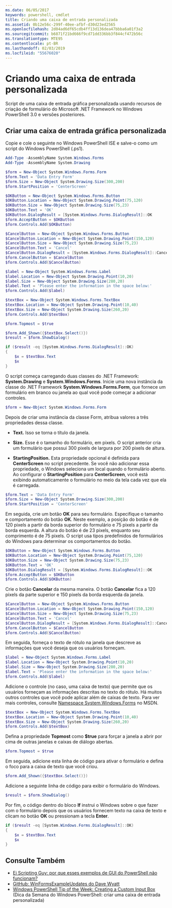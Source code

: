 ```yaml
---
ms.date: 06/05/2017
keywords: powershell, cmdlet
title: Criando uma caixa de entrada personalizada
ms.assetid: 0b12e56c-299f-40ee-afbf-d30d23ed2565
ms.openlocfilehash: 2d04ad6df65cdb4ff13d136dea47bbba6a01f3a2
ms.sourcegitcommit: b6871f21bd666f9cd71dd336bb3f844cf472b56c
ms.translationtype: MTE95
ms.contentlocale: pt-BR
ms.lasthandoff: 02/03/2019
ms.locfileid: "55676020"
---
```

# <a name="creating-a-custom-input-box"></a>Criando uma caixa de entrada personalizada

Script de uma caixa de entrada gráfica personalizada usando recursos de criação de formulário do Microsoft .NET Framework no Windows PowerShell 3.0 e versões posteriores.

## <a name="create-a-custom-graphical-input-box"></a>Criar uma caixa de entrada gráfica personalizada

Copie e cole o seguinte no Windows PowerShell ISE e salve-o como um script do Windows PowerShell (.ps1).

```powershell
Add-Type -AssemblyName System.Windows.Forms
Add-Type -AssemblyName System.Drawing

$form = New-Object System.Windows.Forms.Form
$form.Text = 'Data Entry Form'
$form.Size = New-Object System.Drawing.Size(300,200)
$form.StartPosition = 'CenterScreen'

$OKButton = New-Object System.Windows.Forms.Button
$OKButton.Location = New-Object System.Drawing.Point(75,120)
$OKButton.Size = New-Object System.Drawing.Size(75,23)
$OKButton.Text = 'OK'
$OKButton.DialogResult = [System.Windows.Forms.DialogResult]::OK
$form.AcceptButton = $OKButton
$form.Controls.Add($OKButton)

$CancelButton = New-Object System.Windows.Forms.Button
$CancelButton.Location = New-Object System.Drawing.Point(150,120)
$CancelButton.Size = New-Object System.Drawing.Size(75,23)
$CancelButton.Text = 'Cancel'
$CancelButton.DialogResult = [System.Windows.Forms.DialogResult]::Cancel
$form.CancelButton = $CancelButton
$form.Controls.Add($CancelButton)

$label = New-Object System.Windows.Forms.Label
$label.Location = New-Object System.Drawing.Point(10,20)
$label.Size = New-Object System.Drawing.Size(280,20)
$label.Text = 'Please enter the information in the space below:'
$form.Controls.Add($label)

$textBox = New-Object System.Windows.Forms.TextBox
$textBox.Location = New-Object System.Drawing.Point(10,40)
$textBox.Size = New-Object System.Drawing.Size(260,20)
$form.Controls.Add($textBox)

$form.Topmost = $true

$form.Add_Shown({$textBox.Select()})
$result = $form.ShowDialog()

if ($result -eq [System.Windows.Forms.DialogResult]::OK)
{
    $x = $textBox.Text
    $x
}
```

O script começa carregando duas classes do .NET Framework: **System.Drawing** e **System.Windows.Forms**. Inicie uma nova instância da classe do .NET Framework **System.Windows.Forms.Form**, que fornece um formulário em branco ou janela ao qual você pode começar a adicionar controles.

```powershell
$form = New-Object System.Windows.Forms.Form
```

Depois de criar uma instância da classe Form, atribua valores a três propriedades dessa classe.

- **Text.** Isso se torna o título da janela.

- **Size.** Esse é o tamanho do formulário, em pixels. O script anterior cria um formulário que possui 300 pixels de largura por 200 pixels de altura.

- **StartingPosition.** Esta propriedade opcional é definida para **CenterScreen** no script precedente. Se você não adicionar essa propriedade, o Windows seleciona um local quando o formulário aberto. Ao configurar o **StartingPosition** para **CenterScreen**, você está exibindo automaticamente o formulário no meio da tela cada vez que ela é carregada.

```powershell
$form.Text = 'Data Entry Form'
$form.Size = New-Object System.Drawing.Size(300,200)
$form.StartPosition = 'CenterScreen'
```

Em seguida, crie um botão **OK** para seu formulário. Especifique o tamanho e comportamento do botão **OK**. Neste exemplo, a posição do botão é de 120 pixels a partir da borda superior do formulário e 75 pixels a partir da borda esquerda. A altura do botão é de 23 pixels, enquanto seu comprimento é de 75 pixels. O script usa tipos predefinidos de formulários do Windows para determinar os comportamentos do botão.

```powershell
$OKButton = New-Object System.Windows.Forms.Button
$OKButton.Location = New-Object System.Drawing.Point(75,120)
$OKButton.Size = New-Object System.Drawing.Size(75,23)
$OKButton.Text = 'OK'
$OKButton.DialogResult = [System.Windows.Forms.DialogResult]::OK
$form.AcceptButton = $OKButton
$form.Controls.Add($OKButton)
```

Crie o botão **Cancelar** da mesma maneira. O botão **Cancelar** fica a 120 pixels da parte superior e 150 pixels da borda esquerda da janela.

```powershell
$CancelButton = New-Object System.Windows.Forms.Button
$CancelButton.Location = New-Object System.Drawing.Point(150,120)
$CancelButton.Size = New-Object System.Drawing.Size(75,23)
$CancelButton.Text = 'Cancel'
$CancelButton.DialogResult = [System.Windows.Forms.DialogResult]::Cancel
$form.CancelButton = $CancelButton
$form.Controls.Add($CancelButton)
```

Em seguida, forneça o texto de rótulo na janela que descreve as informações que você deseja que os usuários forneçam.

```powershell
$label = New-Object System.Windows.Forms.Label
$label.Location = New-Object System.Drawing.Point(10,20)
$label.Size = New-Object System.Drawing.Size(280,20)
$label.Text = 'Please enter the information in the space below:'
$form.Controls.Add($label)
```

Adicione o controle (no caso, uma caixa de texto) que permite que os usuários forneçam as informações descritas no texto do rótulo. Há muitos outros controles que você pode aplicar além de caixas de texto. Para ver mais controles, consulte [Namespace System.Windows.Forms](https://msdn.microsoft.com/library/k50ex0x9(v=vs.110).aspx) no MSDN.

```powershell
$textBox = New-Object System.Windows.Forms.TextBox
$textBox.Location = New-Object System.Drawing.Point(10,40)
$textBox.Size = New-Object System.Drawing.Size(260,20)
$form.Controls.Add($textBox)
```

Defina a propriedade **Topmost** como **$true** para forçar a janela a abrir por cima de outras janelas e caixas de diálogo abertas.

```powershell
$form.Topmost = $true
```

Em seguida, adicione esta linha de código para ativar o formulário e defina o foco para a caixa de texto que você criou.

```powershell
$form.Add_Shown({$textBox.Select()})
```

Adicione a seguinte linha de código para exibir o formulário do Windows.

```powershell
$result = $form.ShowDialog()
```

Por fim, o código dentro do bloco **If** instrui o Windows sobre o que fazer com o formulário depois que os usuários fornecem texto na caixa de texto e clicam no botão **OK** ou pressionam a tecla **Enter**.

```powershell
if ($result -eq [System.Windows.Forms.DialogResult]::OK)
{
    $x = $textBox.Text
    $x
}
```

## <a name="see-also"></a>Consulte Também

- [Ei Scripting Guy: por que esses exemplos de GUI do PowerShell não funcionam?](https://go.microsoft.com/fwlink/?LinkId=506644)
- [GitHub: WinFormsExampleUpdates do Dave Wyatt](https://github.com/dlwyatt/WinFormsExampleUpdates)
- [Windows PowerShell Tip of the Week: Creating a Custom Input Box](https://technet.microsoft.com/library/ff730941.aspx) (Dica da Semana do Windows PowerShell: criar uma caixa de entrada personalizada)